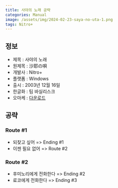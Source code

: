 ```yaml
---
title: 사야의 노래 공략
categories: Manual
image: /assets/img/2024-02-23-saya-no-uta-1.png
tags: Nitro+
---
```


## 정보

* 제목 : 사야의 노래
* 원제목 : 沙耶の唄
* 개발사 : Nitro+
* 플랫폼 : Windows
* 출시 : 2003년 12월 16일
* 한글화 : 팀 바실리스크
* 오마케 : [다운로드](/assets/omake/saya-no-uta.zip)

## 공략

### Route #1

* 되찾고 싶어 => Ending #1
* 이젠 필요 없어 => Route #2

### Route #2

* 후미노리에게 전화한다 => Ending #2
* 료코에게 전화한다 => Ending #3